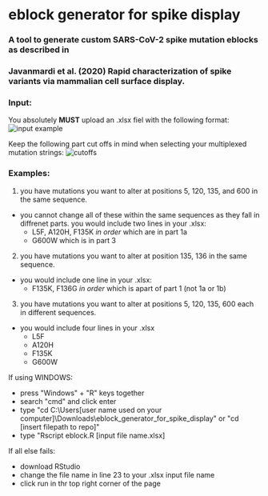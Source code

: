 # eblock generator for spike display
### A tool to generate custom SARS-CoV-2 spike mutation eblocks as described in 
### Javanmardi et al. (2020) Rapid characterization of spike variants via mammalian cell surface display. 

### Input:
You absolutely **MUST** upload an .xlsx fiel with the following format:
![input example](https://user-images.githubusercontent.com/56274447/113521071-c89a0900-955c-11eb-8672-267904fe9ad9.png)

Keep the following part cut offs in mind when selecting your multiplexed mutation strings:
![cutoffs](https://user-images.githubusercontent.com/56274447/113521302-385cc380-955e-11eb-91ff-e1d95269a05f.png)

### Examples:
1. you have mutations you want to alter at positions 5, 120, 135, and 600 in the same sequence. 
- you cannot change all of these within the same sequences as they fall in diffrenet parts. you would include two lines in your .xlsx: 
  - L5F, A120H, F135K *in order* which are in part 1a
  - G600W which is in part 3
2. you have mutations you want to alter at position 135, 136 in the same sequence.
- you would include one line in your .xlsx:
  - F135K, F136G *in order* which is apart of part 1 (not 1a or 1b)
3. you have mutations you want to alter at positions 5, 120, 135, 600 each in different sequences. 
- you would include four lines in your .xlsx
  - L5F
  - A120H
  - F135K
  - G600W

If using WINDOWS:
- press "Windows" + "R" keys together
- search "cmd" and click enter
- type "cd C:\Users\[user name used on your computer]\Downloads\eblock_generator_for_spike_display" or "cd [insert filepath to repo]"
- type "Rscript eblock.R [input file name.xlsx]

If all else fails:
- download RStudio
- change the file name in line 23 to your .xlsx input file name
- click run in thr top right corner of the page
